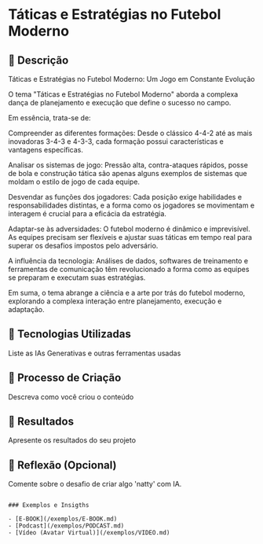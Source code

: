 # Táticas e Estratégias no Futebol Moderno

## 📒 Descrição
Táticas e Estratégias no Futebol Moderno: Um Jogo em Constante Evolução

O tema "Táticas e Estratégias no Futebol Moderno" aborda a complexa dança de planejamento e execução que define o sucesso no campo.

Em essência, trata-se de:

Compreender as diferentes formações: Desde o clássico 4-4-2 até as mais inovadoras 3-4-3 e 4-3-3, cada formação possui características e vantagens específicas.

Analisar os sistemas de jogo: Pressão alta, contra-ataques rápidos, posse de bola e construção tática são apenas alguns exemplos de sistemas que moldam o estilo de jogo de cada equipe.

Desvendar as funções dos jogadores: Cada posição exige habilidades e responsabilidades distintas, e a forma como os jogadores se movimentam e interagem é crucial para a eficácia da estratégia.

Adaptar-se às adversidades: O futebol moderno é dinâmico e imprevisível. As equipes precisam ser flexíveis e ajustar suas táticas em tempo real para superar os desafios impostos pelo adversário.

A influência da tecnologia: Análises de dados, softwares de treinamento e ferramentas de comunicação têm revolucionado a forma como as equipes se preparam e executam suas estratégias.

Em suma, o tema abrange a ciência e a arte por trás do futebol moderno, explorando a complexa interação entre planejamento, execução e adaptação.

## 🤖 Tecnologias Utilizadas
Liste as IAs Generativas e outras ferramentas usadas

## 🧐 Processo de Criação
Descreva como você criou o conteúdo

## 🚀 Resultados
Apresente os resultados do seu projeto

## 💭 Reflexão (Opcional)
Comente sobre o desafio de criar algo 'natty' com IA.
```

### Exemplos e Insigths

- [E-BOOK](/exemplos/E-BOOK.md)
- [Podcast](/exemplos/PODCAST.md)
- [Vídeo (Avatar Virtual)](/exemplos/VIDEO.md)
